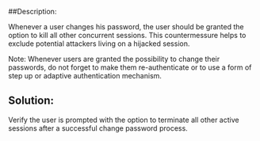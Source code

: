 ##Description:

Whenever a user changes his password, the user should be granted the option
to kill all other concurrent sessions. This countermessure helps to exclude
potential attackers living on a hijacked session.

Note: Whenever users are granted the possibility to change their passwords,
      do not forget to make them re-authenticate or to use a form of step up
      or adaptive authentication mechanism.

## Solution:

Verify the user is prompted with the option to terminate all other active sessions 
after a successful change password process.
